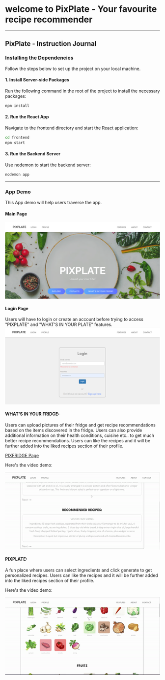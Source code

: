 # welcome to PixPlate - Your favourite recipe recommender
---

## PixPlate - Instruction Journal

### Installing the Dependencies

Follow the steps below to set up the project on your local machine.

#### 1. Install Server-side Packages

Run the following command in the root of the project to install the necessary packages:

```sh
npm install
```

#### 2. Run the React App

Navigate to the frontend directory and start the React application:

```sh
cd frontend
npm start
```

#### 3. Run the Backend Server

Use nodemon to start the backend server:

```sh
nodemon app
```
---

### App Demo
This App demo will help users traverse the app. 
#### Main Page
![PixPlate Main Page](frontend/public/img/demo/home_screen.png)


#### Login Page
Users will have to login or create an account before trying to access "PIXPLATE" and "WHAT'S IN YOUR PLATE" features.  
![LOGIN Page](frontend/public/img/demo/login_page.png)


#### WHAT'S IN YOUR FRIDGE:
Users can upload pictures of their fridge and get recipe recommendations based on the items discovered in the fridge. Users can also provide additional information on their health conditions, cuisine etc.. to get much better recipe recommendations. Users can like the recipes and it will be further added into the liked recipes section of their profile. 

[PIXFRIDGE Page](frontend/public/img/demo/PixFridge_demo.png)

Here's the video demo:

![PIXFRIDGE video demo](frontend/public/img/demo/PixPlate_demo1%20(2).gif)

#### PIXPLATE:
A fun place where users can select ingredients and click generate to get personalized recipes. Users can like the recipes and it will be further added into the liked recipes section of their profile. 

Here's the video demo:

![PIXPLATE video demo](frontend/public/img/demo/PixPlate_demo1%20(1).gif)


